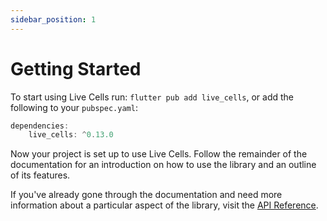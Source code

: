 ```yaml
---
sidebar_position: 1
---
```



# Getting Started

To start using Live Cells run: `flutter pub add live_cells`, or add the
following to your `pubspec.yaml`:

```dart title="pubspec.yaml"
dependencies:
    live_cells: ^0.13.0
```

Now your project is set up to use Live Cells. Follow the remainder of
the documentation for an introduction on how to use the library and an
outline of its features.

If you've already gone through the documentation and need more
information about a particular aspect of the library, visit the [API
Reference](https://pub.dev/documentation/live_cells/latest/).

